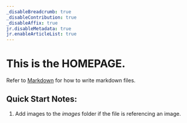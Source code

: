 ```yaml
---
_disableBreadcrumb: true
_disableContribution: true
_disableAffix: true
jr.disableMetadata: true
jr.enableArticleList: true
---
```


# This is the **HOMEPAGE**.
Refer to [Markdown](http://daringfireball.net/projects/markdown/) for how to write markdown files.
## Quick Start Notes:
1. Add images to the *images* folder if the file is referencing an image.
